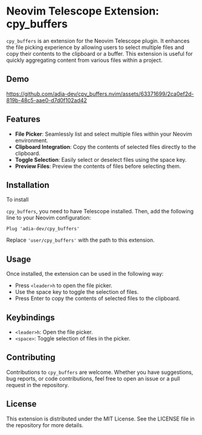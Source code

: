 # Neovim Telescope Extension: cpy_buffers

`cpy_buffers` is an extension for the Neovim Telescope plugin. It enhances the file picking experience by allowing users to select multiple files and copy their contents to the clipboard or a buffer. This extension is useful for quickly aggregating content from various files within a project.

## Demo

https://github.com/adia-dev/cpy_buffers.nvim/assets/63371699/2ca0ef2d-819b-48c5-aae0-d7d0f102ad42

## Features

- **File Picker**: Seamlessly list and select multiple files within your Neovim environment.
- **Clipboard Integration**: Copy the contents of selected files directly to the clipboard.
- **Toggle Selection**: Easily select or deselect files using the space key.
- **Preview Files**: Preview the contents of files before selecting them.

## Installation

To install 

`cpy_buffers`, you need to have Telescope installed. Then, add the following line to your Neovim configuration:

```
Plug 'adia-dev/cpy_buffers'
```

Replace `'user/cpy_buffers'` with the path to this extension.

## Usage

Once installed, the extension can be used in the following way:

- Press `<leader>h` to open the file picker.
- Use the space key to toggle the selection of files.
- Press Enter to copy the contents of selected files to the clipboard.

## Keybindings

- `<leader>h`: Open the file picker.
- `<space>`: Toggle selection of files in the picker.

## Contributing

Contributions to `cpy_buffers` are welcome. Whether you have suggestions, bug reports, or code contributions, feel free to open an issue or a pull request in the repository.

## License

This extension is distributed under the MIT License. See the LICENSE file in the repository for more details.

